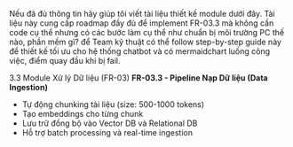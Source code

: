 Nếu đã đủ thông tin hãy giúp tôi viết tài liệu thiết kế module dưới đây.
Tài liệu này cung cấp roadmap đầy đủ để implement FR-03.3 mà không cần code cụ thể nhưng 
có các bước làm cụ thể như chuẩn bị môi trường PC thế nào, phần mềm gì?
 để Team kỹ thuật có thể follow step-by-step guide này để thiết kế tối ưu cho hệ thống chatbot
 và có mermaidchart luồng công việc, điểm quay đầu khi bị fail.

3.3 Module Xử lý Dữ liệu (FR-03)
**FR-03.3 - Pipeline Nạp Dữ liệu (Data Ingestion)**
- Tự động chunking tài liệu (size: 500-1000 tokens)
- Tạo embeddings cho từng chunk
- Lưu trữ đồng bộ vào Vector DB và Relational DB
- Hỗ trợ batch processing và real-time ingestion
